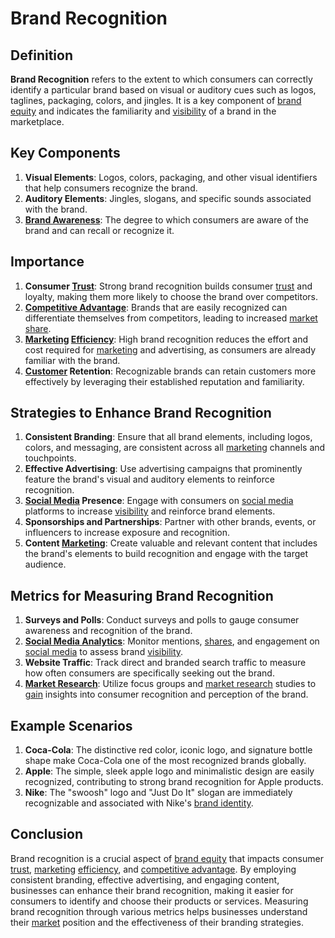 # Brand Recognition

## Definition
**Brand Recognition** refers to the extent to which consumers can correctly identify a particular brand based on visual or auditory cues such as logos, taglines, packaging, colors, and jingles. It is a key component of [brand equity](../b/brand_equity.md) and indicates the familiarity and [visibility](../v/visibility.md) of a brand in the marketplace.

## Key Components
1. **Visual Elements**: Logos, colors, packaging, and other visual identifiers that help consumers recognize the brand.
2. **Auditory Elements**: Jingles, slogans, and specific sounds associated with the brand.
3. **[Brand Awareness](../b/brand_awareness.md)**: The degree to which consumers are aware of the brand and can recall or recognize it.

## Importance
1. **Consumer [Trust](../t/trust.md)**: Strong brand recognition builds consumer [trust](../t/trust.md) and loyalty, making them more likely to choose the brand over competitors.
2. **[Competitive Advantage](../c/competitive_advantage.md)**: Brands that are easily recognized can differentiate themselves from competitors, leading to increased [market share](../m/market_share.md).
3. **[Marketing](../m/marketing.md) [Efficiency](../e/efficiency.md)**: High brand recognition reduces the effort and cost required for [marketing](../m/marketing.md) and advertising, as consumers are already familiar with the brand.
4. **[Customer](../c/customer.md) Retention**: Recognizable brands can retain customers more effectively by leveraging their established reputation and familiarity.

## Strategies to Enhance Brand Recognition
1. **Consistent Branding**: Ensure that all brand elements, including logos, colors, and messaging, are consistent across all [marketing](../m/marketing.md) channels and touchpoints.
2. **Effective Advertising**: Use advertising campaigns that prominently feature the brand's visual and auditory elements to reinforce recognition.
3. **[Social Media](../s/social_media.md) Presence**: Engage with consumers on [social media](../s/social_media.md) platforms to increase [visibility](../v/visibility.md) and reinforce brand elements.
4. **Sponsorships and Partnerships**: Partner with other brands, events, or influencers to increase exposure and recognition.
5. **Content [Marketing](../m/marketing.md)**: Create valuable and relevant content that includes the brand's elements to build recognition and engage with the target audience.

## Metrics for Measuring Brand Recognition
1. **Surveys and Polls**: Conduct surveys and polls to gauge consumer awareness and recognition of the brand.
2. **[Social Media Analytics](../s/social_media_analytics.md)**: Monitor mentions, [shares](../s/shares.md), and engagement on [social media](../s/social_media.md) to assess brand [visibility](../v/visibility.md).
3. **Website Traffic**: Track direct and branded search traffic to measure how often consumers are specifically seeking out the brand.
4. **[Market Research](../m/market_research.md)**: Utilize focus groups and [market research](../m/market_research.md) studies to [gain](../g/gain.md) insights into consumer recognition and perception of the brand.

## Example Scenarios
1. **Coca-Cola**: The distinctive red color, iconic logo, and signature bottle shape make Coca-Cola one of the most recognized brands globally.
2. **Apple**: The simple, sleek apple logo and minimalistic design are easily recognized, contributing to strong brand recognition for Apple products.
3. **Nike**: The "swoosh" logo and "Just Do It" slogan are immediately recognizable and associated with Nike's [brand identity](../b/brand_identity.md).

## Conclusion
Brand recognition is a crucial aspect of [brand equity](../b/brand_equity.md) that impacts consumer [trust](../t/trust.md), [marketing](../m/marketing.md) [efficiency](../e/efficiency.md), and [competitive advantage](../c/competitive_advantage.md). By employing consistent branding, effective advertising, and engaging content, businesses can enhance their brand recognition, making it easier for consumers to identify and choose their products or services. Measuring brand recognition through various metrics helps businesses understand their [market](../m/market.md) position and the effectiveness of their branding strategies.

